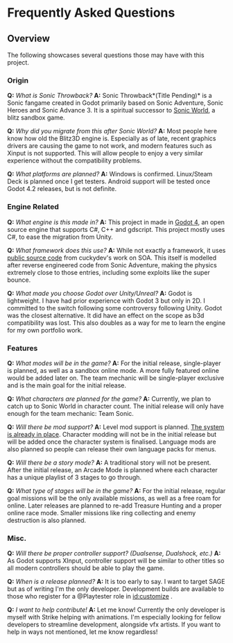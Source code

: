 # Frequently Asked Questions
## Overview
The following showcases several questions those may have with this project.

### Origin
**Q:** *What is Sonic Throwback?*
**A:** Sonic Throwback*(Title Pending)* is a Sonic fangame created in Godot primarily based on Sonic Adventure, Sonic Heroes and Sonic Advance 3. It is a spiritual successor to [Sonic World](https://sonicworldfangame.com/), a blitz sandbox game.

**Q:** *Why did you migrate from this after Sonic World?*
**A:** Most people here know how old the Blitz3D engine is. Especially as of late, recent graphics drivers are causing the game to not work, and modern features such as Xinput is not supported. This will allow people to enjoy a very similar experience without the compatibility problems.

**Q:** *What platforms are planned?*
**A:** Windows is confirmed. Linux/Steam Deck is planned once I get testers. Android support will be tested once Godot 4.2 releases, but is not definite.

### Engine Related
**Q:** *What engine is this made in?*
**A:** This project in made in [Godot 4](https://godotengine.org/), an open source engine that supports C#, C++ and gdscript. This project mostly uses C#, to ease the migration from Unity.

**Q:** *What framework does this use?*
**A:** While not exactly a framework, it uses [public source code](https://github.com/cuckydev/SonicOnset-Source) from cuckydev's work on SOA. This itself is modelled after reverse engineered code from Sonic Adventure, making the physics extremely close to those entries, including some exploits like the super bounce.

**Q:** *What made you choose Godot over Unity/Unreal?*
**A:** Godot is lightweight. I have had prior experience with Godot 3 but only in 2D. I committed to the switch following some controversy following Unity. Godot was the closest alternative. It did have an effect on the scope as b3d compatibility was lost. This also doubles as a way for me to learn the engine for my own portfolio work.

### Features
**Q:** *What modes will be in the game?*
**A:** For the initial release, single-player is planned, as well as a sandbox online mode. A more fully featured online would be added later on. The team mechanic will be single-player exclusive and is the main goal for the initial release.

**Q:** *What characters are planned for the game?*
**A:** Currently, we plan to catch up to Sonic World in character count. The initial release will only have enough for the team mechanic: Team Sonic.

**Q:** *Will there be mod support?*
**A:** Level mod support is planned. [The system is already in place](https://docs.godotengine.org/en/latest/tutorials/export/exporting_pcks.html#doc-exporting-pcks). Character modding will not be in the initial release but will be added once the character system is finalised. Language mods are also planned so people can release their own language packs for menus.

**Q:** *Will there be a story mode?*
**A:** A traditional story will not be present. After the initial release, an Arcade Mode is planned where each character has a unique playlist of 3 stages to go through.

**Q:** *What type of stages will be in the game?*
**A:** For the initial release, regular goal missions will be the only available missions, as well as a free roam for online. Later releases are planned to re-add Treasure Hunting and a proper online race mode. Smaller missions like ring collecting and enemy destruction is also planned.

### Misc.
**Q:** *Will there be proper controller support? (Dualsense, Dualshock, etc.)*
**A:** As Godot supports XInput, controller support will be similar to other titles so all modern controllers should be able to play the game.

**Q:** *When is a release planned?*
**A:** It is too early to say. I want to target SAGE but as of writing I'm the only developer. Development builds are available to those who register for a @Playtester role in <id:customize> .

**Q:** *I want to help contribute!*
**A:** Let me know! Currently the only developer is myself with Strike helping with animations. I'm especially looking for fellow developers to streamline development, alongside vfx artists. If you want to help in ways not mentioned, let me know regardless!